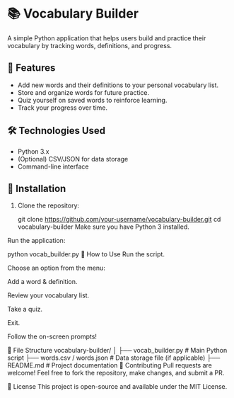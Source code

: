 # 📚 Vocabulary Builder

A simple Python application that helps users build and practice their vocabulary by tracking words, definitions, and progress.

## 🚀 Features
- Add new words and their definitions to your personal vocabulary list.
- Store and organize words for future practice.
- Quiz yourself on saved words to reinforce learning.
- Track your progress over time.

## 🛠️ Technologies Used
- Python 3.x
- (Optional) CSV/JSON for data storage
- Command-line interface

## 📄 Installation
1. Clone the repository:
   
   git clone https://github.com/your-username/vocabulary-builder.git
   cd vocabulary-builder
Make sure you have Python 3 installed.

Run the application:

python vocab_builder.py
🎯 How to Use
Run the script.

Choose an option from the menu:

Add a word & definition.

Review your vocabulary list.

Take a quiz.

Exit.

Follow the on-screen prompts!

📂 File Structure
vocabulary-builder/
│
├── vocab_builder.py      # Main Python script
├── words.csv / words.json # Data storage file (if applicable)
├── README.md              # Project documentation
🤝 Contributing
Pull requests are welcome! Feel free to fork the repository, make changes, and submit a PR.

📄 License
This project is open-source and available under the MIT License.
